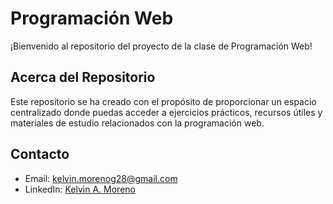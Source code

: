 # Programación Web

¡Bienvenido al repositorio del proyecto de la clase de Programación Web!

## Acerca del Repositorio

Este repositorio se ha creado con el propósito de proporcionar un espacio centralizado donde puedas acceder a ejercicios prácticos, recursos útiles y materiales de estudio relacionados con la programación web.

## Contacto
- Email: kelvin.morenog28@gmail.com
- LinkedIn: [Kelvin A. Moreno](#)
